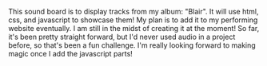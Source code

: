 This sound board is to display tracks from my album: "Blair". 
It will use html, css, and javascript to showcase them! 
My plan is to add it to my performing website eventually.
I am still in the midst of creating it at the moment!
So far, it's been pretty straight forward, but I'd never used audio in a project before, so that's been a fun challenge. 
I'm really looking forward to making magic once I add the javascript parts! 
